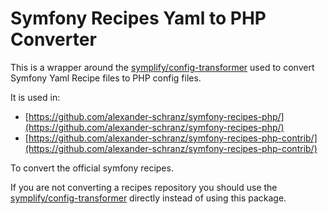 # Symfony Recipes Yaml to PHP Converter

This is a wrapper around the [symplify/config-transformer](github.com/symplify/config-transformer)
used to convert Symfony Yaml Recipe files to PHP config files.

It is used in:

 - [https://github.com/alexander-schranz/symfony-recipes-php/](https://github.com/alexander-schranz/symfony-recipes-php/)
 - [https://github.com/alexander-schranz/symfony-recipes-php-contrib/](https://github.com/alexander-schranz/symfony-recipes-php-contrib/)

To convert the official symfony recipes.

If you are not converting a recipes repository you should use the [symplify/config-transformer](github.com/symplify/config-transformer)
directly instead of using this package.
